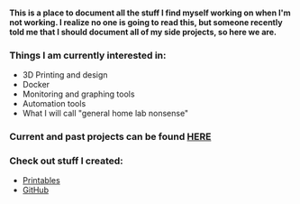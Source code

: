 #### This is a place to document all the stuff I find myself working on when I'm not working. I realize no one is going to read this, but someone recently told me that I should document all of my side projects, so here we are. 

### Things I am currently interested in:
- 3D Printing and design
- Docker
- Monitoring and graphing tools
- Automation tools
- What I will call "general home lab nonsense"

### Current and past projects can be found [HERE](/projects.md)

### Check out stuff I created:
- [Printables](https://www.printables.com/@ccmpbll)
- [GitHub](https://github.com/ccmpbll)
